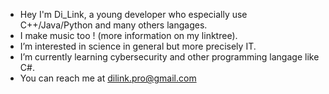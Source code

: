 - Hey I'm Di_Link, a young developer who especially use C++/Java/Python and many others langages.
- I make music too ! (more information on my linktree).
- I’m interested in science in general but more precisely IT.
- I’m currently learning cybersecurity and other programming langage like C#.
- You can reach me at dilink.pro@gmail.com

